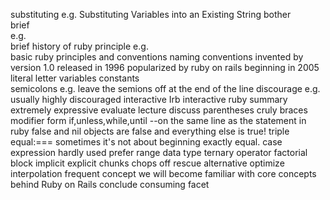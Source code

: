 substituting 
  e.g.
	Substituting Variables into an Existing String
bother  
brief   
  e.g.  
        brief history of ruby
principle 
  e.g.  
        basic ruby principles and conventions
	naming conventions
invented by 
version 1.0 released in 1996
popularized by ruby on rails beginning in 2005
literal
letter
variables
constants  
semicolons e.g. leave the semions off at the end of the line
discourage e.g. usually highly discouraged
interactive Irb interactive ruby
summary
extremely
expressive
evaluate
lecture
discuss
parentheses
cruly braces
modifier form   if,unless,while,until --on the same line as the statement
in ruby false and nil objects are false and everything else is true!
triple equal:===  sometimes it's not about beginning exactly equal.
case expression
hardly used
prefer
range data type
ternary operator
factorial
block
implicit
explicit
chunks
chops off
rescue
alternative
optimize
interpolation
frequent
concept we will become familiar with core concepts behind Ruby on Rails
conclude
consuming
facet
